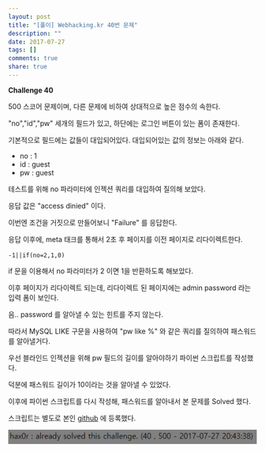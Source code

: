```yaml
---
layout: post
title: "[풀이] Webhacking.kr 40번 문제"
description: ""
date: 2017-07-27
tags: []
comments: true
share: true
---
```


**Challenge 40**

  

500 스코어 문제이며, 다른 문제에 비하여 상대적으로 높은 점수의 속한다.

"no","id","pw" 세개의 필드가 있고, 하단에는 로그인 버튼이 있는 폼이 존재한다.

  

기본적으로 필드에는 값들이 대입되어있다. 대입되어있는 값의 정보는 아래와 같다.

  

  * no : 1
  * id : guest
  * pw : guest

테스트를 위해 no 파라미터에 인젝션 쿼리를 대입하여 질의해 보았다.

응답 값은 "access dinied" 이다.

  

이번엔 조건을 거짓으로 만들어보니 "Failure" 를 응답한다.

  

응답 이후에, meta 태크를 통해서 2초 후 페이지를 이전 페이지로 리다이렉트한다.

  

    -1||if(no=2,1,0)

  

if 문을 이용해서 no 파라미터가 2 이면 1을 반환하도록 해보았다.

이후 페이지가 리다이렉트 되는데, 리다이렉트 된 페이지에는 admin password 라는 입력 폼이 보인다.

  

음.. password 를 알아낼 수 있는 힌트를 주지 않는다.

따라서 MySQL LIKE 구문을 사용하여 "pw like %" 와 같은 쿼리를 질의하여 패스워드를 알아낼거다.

  

우선 블라인드 인젝션을 위해 pw 필드의 길이를 알아야하기 파이썬 스크립트를 작성했다.

  

덕분에 패스워드 길이가 10이라는 것을 알아낼 수 있었다.

  

이후에 파이썬 스크립트를 다시 작성해, 패스워드를 알아내서 본 문제를 Solved 했다.

  

스크립트는 별도로 본인 [github](https://github.com/webhacking) 에 등록했다.

  

  

![](/assets/images/posts/792/266F1A335979D28608EBF0.PNG)

